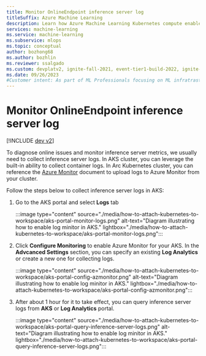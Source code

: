 ```yaml
---
title: Monitor OnlineEndpoint inference server log
titleSuffix: Azure Machine Learning
description: Learn how Azure Machine Learning Kubernetes compute enable Azure Machine Learning across different infrastructures in cloud and on-premises
services: machine-learning
ms.service: machine-learning
ms.subservice: mlops
ms.topic: conceptual
author: bozhong68
ms.author: bozhlin
ms.reviewer: ssalgado
ms.custom: devplatv2, ignite-fall-2021, event-tier1-build-2022, ignite-2022
ms.date: 09/26/2023
#Customer intent: As part of ML Professionals focusing on ML infratrasture setup using self-managed compute, I want to understand what Kubernetes compute target is and why do I need it.
---
```


# Monitor OnlineEndpoint inference server log

[!INCLUDE [dev v2](includes/machine-learning-dev-v2.md)]

To diagnose online issues and monitor inference server metrics, we usually need to collect inference server logs. In AKS cluster, you can leverage the built-in ability to collect container logs. In Arc Kubernetes cluster, you can reference the [Azure Monitor](../azure-monitor/index.yml) document to upload logs to Azure Monitor from your cluster.


Follow the steps below to collect inference server logs in AKS:

1. Go to the AKS portal and select **Logs** tab

    :::image type="content" source="./media/how-to-attach-kubernetes-to-workspace/aks-portal-monitor-logs.png" alt-text="Diagram illustrating how to enable log minitor in AKS." lightbox="./media/how-to-attach-kubernetes-to-workspace/aks-portal-monitor-logs.png":::

1. Click **Configure Monitoring** to enable Azure Monitor for your AKS. In the **Advcanced Settings** section, you can specify an existing **Log Analytics** or create a new one for collecting logs.

    :::image type="content" source="./media/how-to-attach-kubernetes-to-workspace/aks-portal-config-azmonitor.png" alt-text="Diagram illustrating how to enable log minitor in AKS." lightbox="./media/how-to-attach-kubernetes-to-workspace/aks-portal-config-azmonitor.png":::

1. After about 1 hour for it to take effect, you can query inference server logs from **AKS** or **Log Analytics** portal.

    :::image type="content" source="./media/how-to-attach-kubernetes-to-workspace/aks-portal-query-inference-server-logs.png" alt-text="Diagram illustrating how to enable log minitor in AKS." lightbox="./media/how-to-attach-kubernetes-to-workspace/aks-portal-query-inference-server-logs.png":::